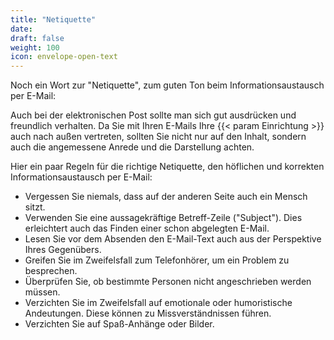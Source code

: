 ```yaml
---
title: "Netiquette"
date: 
draft: false
weight: 100
icon: envelope-open-text
---
```


Noch ein Wort zur "Netiquette", zum guten Ton beim Informationsaustausch per E-Mail:

Auch bei der elektronischen Post sollte man sich gut ausdrücken und freundlich verhalten. Da Sie mit Ihren E-Mails Ihre {{< param Einrichtung >}} auch nach außen vertreten, sollten Sie nicht nur auf den Inhalt, sondern auch die angemessene Anrede und die Darstellung achten.

Hier ein paar Regeln für die richtige Netiquette, den höflichen und korrekten Informationsaustausch per E-Mail:


- Vergessen Sie niemals, dass auf der anderen Seite auch ein Mensch sitzt.
- Verwenden Sie eine aussagekräftige Betreff-Zeile ("Subject"). Dies erleichtert auch das Finden einer schon abgelegten E-Mail.
- Lesen Sie vor dem Absenden den E-Mail-Text auch aus der Perspektive Ihres Gegenübers.
- Greifen Sie im Zweifelsfall zum Telefonhörer, um ein Problem zu besprechen.
- Überprüfen Sie, ob bestimmte Personen nicht angeschrieben werden müssen.
- Verzichten Sie im Zweifelsfall auf emotionale oder humoristische Andeutungen. Diese können zu Missverständnissen führen.
- Verzichten Sie auf Spaß-Anhänge oder Bilder.